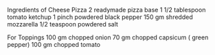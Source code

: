 Ingredients of Cheese Pizza
2 readymade pizza base
1 1/2 tablespoon tomato ketchup
1 pinch powdered black pepper
150 gm shredded mozzarella
1/2 teaspoon powdered salt

For Toppings
100 gm chopped onion
70 gm chopped capsicum ( green pepper)
100 gm chopped tomato
